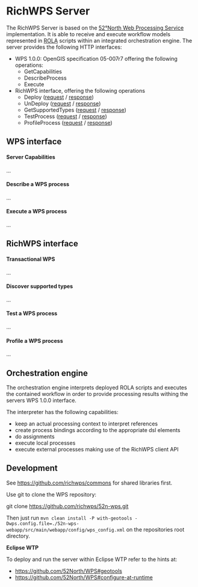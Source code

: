 # RichWPS Server #

The RichWPS Server is based on the [52°North Web Processing Service](http://github.com/52north/wps) implementation. It is able to receive and execute workflow models represented in [ROLA](http://github.com/richwps/dsl) scripts within an integrated orchestration engine. The server provides the following HTTP interfaces:

* WPS 1.0.0: OpenGIS specification 05-007r7 offering the following operations:
  * GetCapabilities
  * DescribeProcess
  * Execute
* RichWPS interface, offering the following operations
  * Deploy ([request](https://github.com/richwps/commons/blob/master/common-xml/52n-ogc-schema/src/main/resources/META-INF/xml/wps/1.0.0/wpsDeployProcess_request.xsd) / [response](https://github.com/richwps/commons/blob/master/common-xml/52n-ogc-schema/src/main/resources/META-INF/xml/wps/1.0.0/wpsDeployProcess_response.xsd))
  * UnDeploy ([request](https://github.com/richwps/commons/blob/master/common-xml/52n-ogc-schema/src/main/resources/META-INF/xml/wps/1.0.0/wpsUndeployProcess_request.xsd) / [response](https://github.com/richwps/commons/blob/master/common-xml/52n-ogc-schema/src/main/resources/META-INF/xml/wps/1.0.0/wpsUndeployProcess_response.xsd))
  * GetSupportedTypes ([request](https://github.com/richwps/commons/blob/master/common-xml/52n-ogc-schema/src/main/resources/META-INF/xml/wps/1.0.0/wpsGetSupportedTypes_request.xsd) / [response](https://github.com/richwps/commons/blob/master/common-xml/52n-ogc-schema/src/main/resources/META-INF/xml/wps/1.0.0/wpsGetSupportedTypes_response.xsd))
  * TestProcess ([request](https://github.com/richwps/commons/blob/master/common-xml/52n-ogc-schema/src/main/resources/META-INF/xml/wps/1.0.0/wpsTestProcess_request.xsd) / [response](https://github.com/richwps/commons/blob/master/common-xml/52n-ogc-schema/src/main/resources/META-INF/xml/wps/1.0.0/wpsTestProcess_response.xsd))
  * ProfileProcess ([request]() / [response]())

## WPS interface ##

#### Server Capabilities ####
...

#### Describe a WPS process ####
...

#### Execute a WPS process ####
...

## RichWPS interface ##

#### Transactional WPS ####
...

#### Discover supported types ####
...

#### Test a WPS process ####
...

#### Profile a WPS process ####
...


## Orchestration engine ##

The orchestration engine interprets deployed ROLA scripts and executes the contained workflow in order to provide processing results withing the servers WPS 1.0.0 interface.

The interpreter has the following capabilities:
* keep an actual processing context to interpret references
* create process bindings according to the appropriate dsl elements
* do assignments
* execute local processes
* execute external processes making use of the RichWPS client API

## Development ##

See https://github.com/richwps/commons for shared libraries first.

Use git to clone the WPS repository:

git clone https://github.com/richwps/52n-wps.git

Then just run `mvn clean install -P with-geotools -Dwps.config.file=./52n-wps-webapp/src/main/webapp/config/wps_config.xml` on the repositories root directory.

__Eclipse WTP__

To deploy and run the server within Eclipse WTP refer to the hints at:
* https://github.com/52North/WPS#geotools
* https://github.com/52North/WPS#configure-at-runtime

